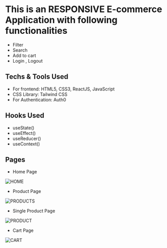 # This is an RESPONSIVE E-commerce Application with following functionalities
* Filter
* Search
* Add to cart
* Login , Logout
## Techs & Tools Used
* For frontend: HTML5, CSS3, ReactJS, JavaScript
* CSS Library: Tailwind CSS
* For Authentication: Auth0
## Hooks Used
* useState()
* useEffect()
* useReducer()
* useContext()
## Pages
* Home Page
<img src="https://drive.google.com/file/d/11viX9BSnmN1YIBJENA1pEXN5X-OKbALY/view?usp=share_link" alt="HOME"/>

* Product Page
<img src="https://drive.google.com/file/d/1nuirmbFTGZITt026z1So1KUzcT_qdIqK/view?usp=share_link" alt="PRODUCTS"/>

* Single Product Page
<img src="https://drive.google.com/file/d/1nuirmbFTGZITt026z1So1KUzcT_qdIqK/view?usp=share_link" alt="PRODUCT"/>

* Cart Page
<img src="https://drive.google.com/file/d/1y1xZQ0CMgRe-vB4n7ddLV4mu4kdLeNIm/view?usp=share_link" alt="CART"/>
